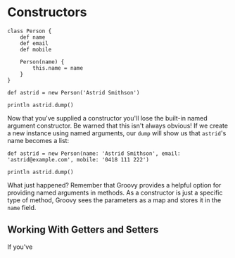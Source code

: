# Constructors


	class Person {
	    def name
	    def email
	    def mobile
	    
	    Person(name) {
	        this.name = name
	    }
	}
	
	def astrid = new Person('Astrid Smithson')
	
	println astrid.dump()

Now that you've supplied a constructor you'll lose the built-in named argument constructor. Be warned that this isn't always obvious! If we create a new instance using named arguments, our `dump` will show us that `astrid`'s name becomes a list:

	def astrid = new Person(name: 'Astrid Smithson', email: 'astrid@example.com', mobile: '0418 111 222')

	println astrid.dump()

What just happened? Remember that Groovy provides a helpful option for providing named arguments in methods. As a constructor is just a specific type of method, Groovy sees the parameters as a map and stores it in the `name` field.

## Working With Getters and Setters

If you've 

